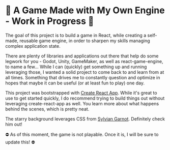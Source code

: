 # 🚧 A Game Made with My Own Engine - Work in Progress 🚧

The goal of this project is to build a game in React, while creating a self-made, reusable game engine, in order to sharpen my skills managing complex application state.

There are plenty of libraries and applications out there that help do some legwork for you - Godot, Unity, GameMaker, as well as react-game-engine, to name a few...  While I can (quickly) get something up and running leveraging those, I wanted a solid project to come back to and learn from at all times.  Something that drives me to constantly question and optimize in hopes that maybe it can be useful (or at least fun to play) one day.

This project was bootstrapped with [Create React App](https://github.com/facebook/create-react-app).  While it's great to use to get started quickly, I do recommend trying to build things out without leveraging create-react-app as well.  You learn more about what happens behind the scenes, which is pretty neat.

The starry background leverages CSS from [Sylvian Garnot](https://codepen.io/sylvaingarnot).  Definitely check him out!

⛔ As of this moment, the game is not playable.  Once it is, I will be sure to update this! ⛔
